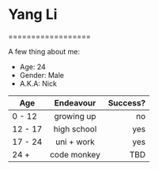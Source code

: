 # Yang Li
==================

A few thing about me:
- Age: 24
- Gender: Male
- A.K.A: Nick

| Age        | Endeavour        | Success?  |
| ------------- |:-------------:| -----:|
| 0 - 12     | growing up | no |
| 12 - 17     | high school     |   yes |
| 17 - 24 | uni + work      |    yes |
| 24 +    | code monkey     | TBD |
